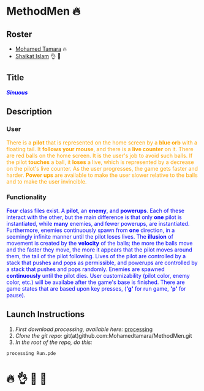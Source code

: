 # MethodMen :fire:
## Roster
* [Mohamed Tamara](https://github.com/Mohamedtamara) :fire:
* [Shaikat Islam](https://github.com/shaikat9000) :ok_hand: :clap:
## Title
<span style="color:blue">*__Sinuous__*</span>
## Description
### User
<span style="color:orange">There is a **pilot** that is represented on the home screen by a **blue orb** with a floating tail. It **follows your mouse**, and there is a **live counter** on it. There are red balls on the home screen. It is the user's job to avoid such balls. If the pilot **touches** a ball, it **loses** a live, which is represented by a decrease on the pilot's live counter. As the user progresses, the game gets faster and harder. **Power ups** are available to make the user slower relative to the balls and to make the user invincible.</span>

### Functionality
<span style="color:blue">**Four** class files exist. A **pilot**, an **enemy**, and **powerups**. Each of these interact with the other, but the main difference is that only **one** pilot is instantiated, while **many** enemies, and fewer powerups, are instantiated. Furthermore, enemies continuously spawn from **one** direction, in a seemingly infinite manner until the pilot loses lives. The **illusion** of movement is created by the **velocity** of the balls; the more the balls move and the faster they move, the more it appears that the pilot moves around them, the tail of the pilot following. Lives of the pilot are controlled by a stack that pushes and pops as permissible, and powerups are controlled by a stack that pushes and pops randomly. Enemies are spawned **continuously** until the pilot dies. User customizability (pilot color, enemy color, etc.) will be availabe after the game's base is finished. There are game states that are based upon key presses, (**'g'** for run game, **'p'** for pause).</span>

## Launch Instructions
1. *First download processing, available here:* [processing](https://processing.org/download/)
2. *Clone the git repo:* git(at)github.com:Mohamedtamara/MethodMen.git
3. *In the root of the repo, do this:*
```shell
processing Run.pde
```
# :fire: :ok_hand: :clap: :pray:







 


